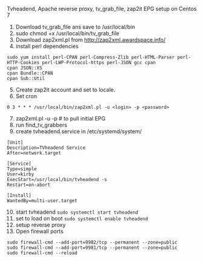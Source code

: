 Tvheadend, Apache reverse proxy, tv_grab_file, zap2it EPG setup on Centos 7

1. Download tv_grab_file ans save to /usr/local/bin
2. sudo chmod +x /usr/local/bin/tv_grab_file
3. Download zap2xml.pl from http://zap2xml.awardspace.info/
4. install perl dependencies
```
sudo yum install perl-CPAN perl-Compress-Zlib perl-HTML-Parser perl-HTTP-Cookies perl-LWP-Protocol-https perl-JSON gcc cpan
cpan JSON::XS
cpan Bundle::CPAN
cpan Sub::Util
```
5. Create zap2it account and set to locale.
6. Set cron
```
0 3 * * * /usr/local/bin/zap2xml.pl -u <login> -p <password>
```
7. zap2xml.pl -u <login> -p <password> # to pull initial EPG
8. run find_tv_grabbers
9. create tvheadend.service in /etc/systemd/system/

```
[Unit]
Description=TVheadend Service
After=network.target

[Service]
Type=simple
User=kirby
ExecStart=/usr/local/bin/tvheadend -s
Restart=on-abort

[Install]
WantedBy=multi-user.target
```
10. start tvheadend
`sudo systemctl start tvheadend`
11. set to load on boot
`sudo systemctl enable tvheadend`
11. setup reverse proxy
13. Open firewall ports
```
sudo firewall-cmd --add-port=9982/tcp --permanent --zone=public
sudo firewall-cmd --add-port=9981/tcp --permanent --zone=public
sudo firewall-cmd --reload
```
